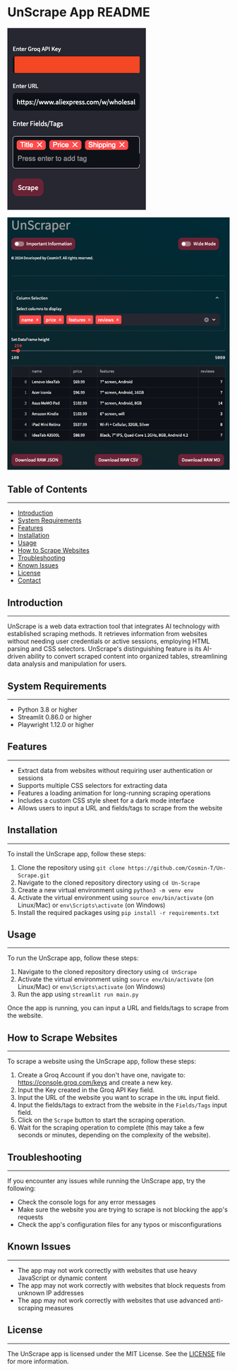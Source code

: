 
# UnScrape App README

![1727278263048](image/README/1727278263048.png)

![1727282225002](image/README/1727282225002.png)

## Table of Contents

---

* [Introduction](#introduction)
* [System Requirements](#system-requirements)
* [Features](#features)
* [Installation](#installation)
* [Usage](#usage)
* [How to Scrape Websites](#how-to-scrape-websites)
* [Troubleshooting](#troubleshooting)
* [Known Issues](#known-issues)
* [License](#license)
* [Contact](#contact)

## Introduction

---

UnScrape is a web data extraction tool that integrates AI technology with established scraping methods. It retrieves information from websites without needing user credentials or active sessions, employing HTML parsing and CSS selectors. UnScrape's distinguishing feature is its AI-driven ability to convert scraped content into organized tables, streamlining data analysis and manipulation for users.

## System Requirements

---

* Python 3.8 or higher
* Streamlit 0.86.0 or higher
* Playwright 1.12.0 or higher

## Features

---

* Extract data from websites without requiring user authentication or sessions
* Supports multiple CSS selectors for extracting data
* Features a loading animation for long-running scraping operations
* Includes a custom CSS style sheet for a dark mode interface
* Allows users to input a URL and fields/tags to scrape from the website

## Installation

---

To install the UnScrape app, follow these steps:

1. Clone the repository using `git clone https://github.com/Cosmin-T/Un-Scrape.git`
2. Navigate to the cloned repository directory using `cd Un-Scrape`
3. Create a new virtual environment using `python3 -m venv env`
4. Activate the virtual environment using `source env/bin/activate` (on Linux/Mac) or `env\Scripts\activate` (on Windows)
5. Install the required packages using `pip install -r requirements.txt`

## Usage

---

To run the UnScrape app, follow these steps:

1. Navigate to the cloned repository directory using `cd UnScrape`
2. Activate the virtual environment using `source env/bin/activate` (on Linux/Mac) or `env\Scripts\activate` (on Windows)
3. Run the app using `streamlit run main.py`

Once the app is running, you can input a URL and fields/tags to scrape from the website.

## How to Scrape Websites

---

To scrape a website using the UnScrape app, follow these steps:

1. Create a Groq Account if you don't have one, navigate to: https://console.groq.com/keys and create a new key.
2. Input the Key created in the Groq API Key field.
3. Input the URL of the website you want to scrape in the `URL` input field.
4. Input the fields/tags to extract from the website in the `Fields/Tags` input field.
5. Click on the `Scrape` button to start the scraping operation.
6. Wait for the scraping operation to complete (this may take a few seconds or minutes, depending on the complexity of the website).

## Troubleshooting

---

If you encounter any issues while running the UnScrape app, try the following:

* Check the console logs for any error messages
* Make sure the website you are trying to scrape is not blocking the app's requests
* Check the app's configuration files for any typos or misconfigurations

## Known Issues

---

* The app may not work correctly with websites that use heavy JavaScript or dynamic content
* The app may not work correctly with websites that block requests from unknown IP addresses
* The app may not work correctly with websites that use advanced anti-scraping measures

## License

---

The UnScrape app is licensed under the MIT License. See the [LICENSE](LICENSE) file for more information.
